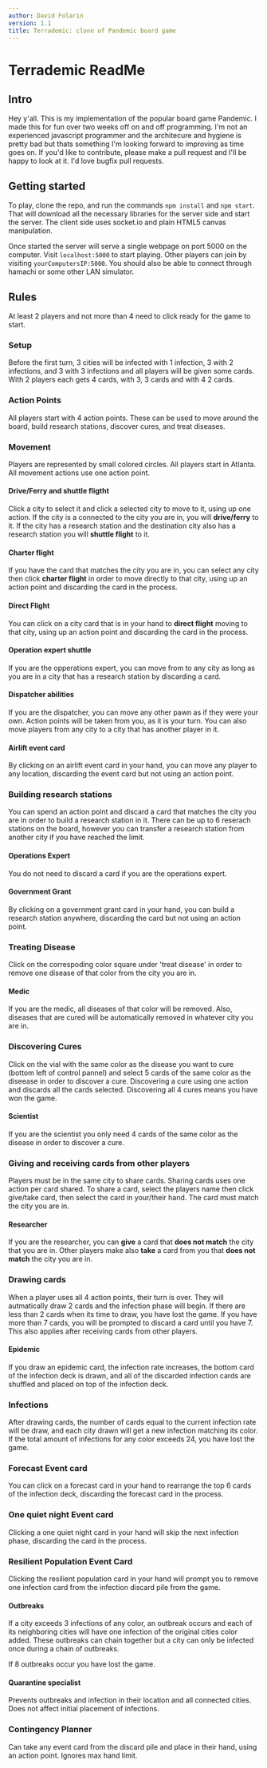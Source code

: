 ```yaml
---
author: David Folarin
version: 1.1
title: Terrademic: clone of Pandemic board game
---
```


# Terrademic ReadMe

## Intro
Hey y'all. This is my implementation of the popular board game Pandemic.
I made this for fun over two weeks off on and off programming. I'm not an experienced 
javascript programmer and the architecure and hygiene is pretty bad but thats something I'm
looking forward to improving as time goes on. If you'd like to contribute, 
please make a pull request and I'll be happy to look at it. 
I'd love bugfix pull requests. 

## Getting started
To play, clone the repo, and run the commands `npm install` and `npm start`.
That will download all the necessary libraries for the server side and
start the server. The client side uses socket.io and plain HTML5 canvas manipulation. 

Once started the server will serve a single webpage on port 5000 on the computer.
Visit `localhost:5000` to start playing. Other players can join by visiting `yourComputersIP:5000`.
You should also be able to connect through hamachi or some other LAN simulator.

## Rules
At least 2 players and not more than 4 need to click ready for the game to start.

### Setup
Before the first turn, 3 cities will be infected with 1 infection, 
3 with 2 infections, and 3 with 3 infections and all players will be given some cards.
With 2 players each gets 4 cards, with 3, 3 cards and with 4 2 cards. 

### Action Points
All players start with 4 action points. These can be used to move around the board,
build research stations, discover cures, and treat diseases.

### Movement
Players are represented by small colored circles. All players start in Atlanta.
All movement actions use one action point.

#### Drive/Ferry and shuttle fligtht
Click a city to select it and click a selected city to move to it, using up one action.
If the city is a connected to the city you are in, you will __drive/ferry__ to it.
If the city has a research station and the destination city also has a research station
you will __shuttle flight__ to it.

#### Charter flight
If you have the card that matches the city you are in, you can select any city then click
__charter flight__ in order to move directly to that city, using up an action point and 
discarding the card in the process.

#### Direct Flight
You can click on a city card that is in your hand to __direct flight__ moving to that city, 
using up an action point and discarding the card in the process.

#### Operation expert shuttle
If you are the opperations expert, you can move from to any city as long as you
are in a city that has a research station by discarding a card.

#### Dispatcher abilities
If you are the dispatcher, you can move any other pawn as if they were your own. 
Action points will be taken from you, as it is your turn. You can also move
players from any city to a city that has another player in it.

#### Airlift event card
By clicking on an airlift event card in your hand, you can move any player to any location,
discarding the event card but not using an action point. 

### Building research stations
You can spend an action point and discard a card that matches the city you are in order
to build a research station in it. There can be up to 6 reserach stations on the board, 
however you can transfer a research station from another city if you have reached the limit.

#### Operations Expert
You do not need to discard a card if you are the operations expert.

#### Government Grant
By clicking on a government grant card in your hand, you can build a research station anywhere,
discarding the card but not using an action point.


### Treating Disease
Click on the correspoding color square under 'treat disease' in order to remove
one disease of that color from the city you are in. 

#### Medic
If you are the medic, all diseases of that color will be removed. Also,
diseases that are cured will be automatically removed in whatever city you are in.

### Discovering Cures
Click on the vial with the same color as the disease you want to cure (bottom left of control pannel)
and select 5 cards of the same color as the diseease in order to discover a cure. Discovering a cure using one action
and discards all the cards selected.
Discovering all 4 cures means you have won the game.

#### Scientist
If you are the scientist you only need 4 cards of the same color as the disease in order to discover a cure.


### Giving and receiving cards from other players
Players must be in the same city to share cards. Sharing cards uses one action per card shared.
To share a card, select the players name then click give/take card, then select the card in your/their hand.
The card must match the city you are in. 

#### Researcher
If you are the researcher, you can __give__ a card that **does not match** the city that you are in.
Other players make also __take__ a card from you that **does not match** the city you are in.

### Drawing cards
When a player uses all 4 action points, their turn is over. They will autmatically draw 2 cards and
the infection phase will begin. If there are less than 2 cards when its time to draw, you have lost the game.
If you have more than 7 cards, you will be prompted to discard a card until you have 7. This also
applies after receiving cards from other players. 

#### Epidemic
If you draw an epidemic card, the infection rate increases, the bottom card of the infection deck is drawn, 
and all of the discarded infection cards are shuffled and placed on top of the infection deck.

### Infections
After drawing cards, the number of cards equal to the current infection rate will be draw, and each city
drawn will get a new infection matching its color. If the total amount of infections for any color exceeds
24, you have lost the game. 

### Forecast Event card
You can click on a forecast card in your hand to rearrange the top 6 cards of the infection deck,
discarding the forecast card in the process.

### One quiet night Event card
Clicking a one quiet night card in your hand will skip the next infection phase, discarding the 
card in the process.

### Resilient Population Event Card
Clicking the resilient population card in your hand will prompt you to remove one infection card
from the infection discard pile from the game. 

#### Outbreaks
If a city exceeds 3 infections of any color, an outbreak occurs and each of its neighboring cities will have 
one infection of the original cities color added. These outbreaks can chain together but a city can only be infected
once during a chain of outbreaks. 

If 8 outbreaks occur you have lost the game. 

#### Quarantine specialist
Prevents outbreaks and infection in their location and all connected cities. Does not affect initial placement of infections.


### Contingency Planner
Can take any event card from the discard pile and place in their hand, using an action point. Ignores max hand limit.

